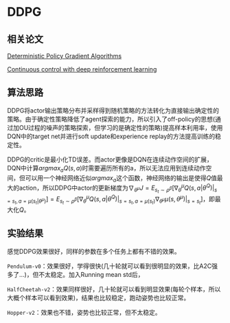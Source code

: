 # DDPG

## 相关论文

[Deterministic Policy Gradient Algorithms](http://proceedings.mlr.press/v32/silver14.pdf)

[Continuous control with deep reinforcement learning](https://arxiv.org/pdf/1509.02971.pdf)

## 算法思路

DDPG将actor输出策略分布并采样得到随机策略的方法转化为直接输出确定性的策略。由于确定性策略降低了agent探索的能力，所以引入了off-policy的思想(通过加OU过程的噪声的策略探索，但学习的是确定性的策略)提高样本利用率，使用DQN中的target net并进行soft update和experience replay的方法提高训练的稳定性。

DDPG的critic是最小化TD误差。而actor更像是DQN在连续动作空间的扩展，DQN中计算$argmax_aQ(s, a)$时需要遍历所有的a，所以无法应用到连续动作空间，但可以用一个神经网络近似$argmax_a$这个函数，神经网络的输出是使得$Q$值最大的action，所以DDPG中actor的更新梯度为$\nabla_{\theta^{\mu}}J = E_{s_t\sim \rho^{\beta}}[\nabla _{\theta}^{\mu} Q(s, a| \theta^Q) | _{s=s_t, a=\mu(s_t|\theta^{\mu})}]= E_{s_t\sim \rho^{\beta}}[\nabla _{\theta}^{\mu} Q(s, a| \theta^Q) | _{s=s_t, a=\mu(s_t)}\nabla _{\theta^{\mu}}\mu(s, \theta^{\mu}) | _{s=s_t}]$，即最大化$Q$。

## 实验结果

感觉DDPG效果很好，同样的参数在多个任务上都有不错的效果。

```Pendulum-v0```：效果很好，学得很快(几十轮就可以看到很明显的效果，比A2C强多了...)，但不太稳定。加入Running mean std后，

```HalfCheetah-v2```：效果同样很好，几十轮就可以看到明显效果(每轮个样本，所以大概个样本可以看到效果)，结果也比较稳定，跑动姿势也比较正常。

```Hopper-v2```：效果也不错，姿势也比较正常，但不太稳定。
